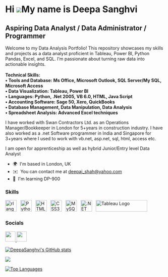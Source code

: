 
Hi ![](https://user-images.githubusercontent.com/18350557/176309783-0785949b-9127-417c-8b55-ab5a4333674e.gif)My name is Deepa Sanghvi
=====================================================================================================================================

Aspiring Data Analyst / Data Administrator / Programmer
--------------------------------------------------------

Welcome to my Data Analysis Portfolio! This repository showcases my skills and projects as a data analyst proficient in Tableau, Power BI, Python Pandas, Excel, and SQL. I’m passionate about turning raw data into actionable insights. <br><br>
<b>
Technical Skills:<br>
•	Tools and Database: Ms Office, Microsoft Outlook, SQL Server/My SQL, Microsoft Access<br>
• Data Visualization: Tableau, Power BI<br>
•	Languages: Python, .Net 2005, VB 6.0, HTML, Java Script<br>
•	Accounting Software: Sage 50, Xero, QuickBooks <br>
•	Database Management, Data Manipulation, Data Analysis<br>
• Spreadsheet Analysis: Advanced Excel techniques <br>
</b>

I have worked with Swan Contractors Ltd. as an Operations Manager/Bookkeeper in London for 5+years in construction industry. I have also worked as a .net Software programmer in India and Singapore for 3+years where I used to work with vb.net, asp.net, sql, html, access etc. 

I am open for apprenticeship as well as hybrid Junior/Entry level Data Analyst

* 🌍  I'm based in London, UK
* ✉️  You can contact me at [deepaj\_shah@yahoo.com](mailto:deepaj_shah@yahoo.com)
* 🧠  I'm learning DP-900


### Skills


<p align="left">
<a href="https://www.r-project.org/" target="_blank" rel="noreferrer"><img src="https://raw.githubusercontent.com/danielcranney/readme-generator/main/public/icons/skills/rlang-colored.svg" width="36" height="36" alt="rlang" /></a>&nbsp;&nbsp;
  <a href="https://www.python.org/" target="_blank" rel="noreferrer"><img src="https://raw.githubusercontent.com/danielcranney/readme-generator/main/public/icons/skills/python-colored.svg" width="36" height="36" alt="Python" /></a>&nbsp;&nbsp;
  <a href="https://developer.mozilla.org/en-US/docs/Glossary/HTML5" target="_blank" rel="noreferrer"><img src="https://raw.githubusercontent.com/danielcranney/readme-generator/main/public/icons/skills/html5-colored.svg" width="36" height="36" alt="HTML5" /></a>&nbsp;&nbsp;
  <a href="https://www.w3.org/TR/CSS/#css" target="_blank" rel="noreferrer"><img src="https://raw.githubusercontent.com/danielcranney/readme-generator/main/public/icons/skills/css3-colored.svg" width="36" height="36" alt="CSS3" /></a>&nbsp;&nbsp;
  <a href="https://www.mysql.com/" target="_blank" rel="noreferrer"><img src="https://raw.githubusercontent.com/danielcranney/readme-generator/main/public/icons/skills/mysql-colored.svg" width="36" height="36" alt="MySQL" /></a>&nbsp;&nbsp;
  <a href="https://dotnet.microsoft.com/en-us/" target="_blank" rel="noreferrer"><img src="https://raw.githubusercontent.com/danielcranney/readme-generator/main/public/icons/skills/dot-net-colored.svg" width="36" height="36" alt=".NET" /></a>&nbsp;&nbsp;
  <a href="https://tableau.com/" target="_blank" rel="noreferrer; return false;"><img src="https://raw.githubusercontent.com/gilbarbara/logos/main/logos/tableau.svg" width="163" height="36" alt="Tableau Logo" /></a>&nbsp;&nbsp;

</p>


### Socials

<p align="left"> 
  <a href="https://www.github.com/DeepaSangvhi" target="_blank" rel="noreferrer"> <picture> <source media="(prefers-color-scheme: dark)" srcset="https://raw.githubusercontent.com/danielcranney/readme-generator/main/public/icons/socials/github-dark.svg" /> <source media="(prefers-color-scheme: light)" srcset="https://raw.githubusercontent.com/danielcranney/readme-generator/main/public/icons/socials/github.svg" /> <img src="https://raw.githubusercontent.com/danielcranney/readme-generator/main/public/icons/socials/github.svg" width="32" height="32" /> </picture> </a> <a href="https://www.linkedin.com/in/Deepa Sangvhi" target="_blank" rel="noreferrer"> <picture> <source media="(prefers-color-scheme: dark)" srcset="https://raw.githubusercontent.com/danielcranney/readme-generator/main/public/icons/socials/linkedin-dark.svg" /> <source media="(prefers-color-scheme: light)" srcset="https://raw.githubusercontent.com/danielcranney/readme-generator/main/public/icons/socials/linkedin.svg" /> <img src="https://raw.githubusercontent.com/danielcranney/readme-generator/main/public/icons/socials/linkedin.svg" width="32" height="32" /> </picture> </a></p>

<a href="https://github.com/DeepaSanghvi"><img src="https://github-readme-stats.vercel.app/api?username=DeepaSanghvi&show_icons=true&hide=&count_private=true&title_color=0891b2&text_color=ffffff&icon_color=0891b2&bg_color=1c1917&hide_border=true&show_icons=true" alt="DeepaSanghvi's GitHub stats" /></a>

<a href="https://github.com/DeepaSanghvi"><img src="https://github-readme-streak-stats.herokuapp.com/?user=DeepaSanghvi&stroke=ffffff&background=1c1917&ring=0891b2&fire=0891b2&currStreakNum=ffffff&currStreakLabel=0891b2&sideNums=ffffff&sideLabels=ffffff&dates=ffffff&hide_border=true" /></a>


<a href="https://github.com/DeepaSanghvi" align="left"><img src="https://github-readme-stats.vercel.app/api/top-langs/?username=DeepaSanghvi&langs_count=10&title_color=0891b2&text_color=ffffff&icon_color=0891b2&bg_color=1c1917&hide_border=true&locale=en&custom_title=Top%20%Languages" alt="Top Languages" /></a>





